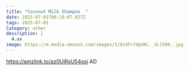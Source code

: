 ```yaml
---
title: "Coconut Milk Shampoo  "
date: 2025-07-01T06:18:07.827Z
tags: 2025-07-01
Category: other
description: |
  4.xx
image: https://m.media-amazon.com/images/I/814F+7dpXKL._SL1500_.jpg
---
```

https://amzlink.to/az0UiRsU54osj AD